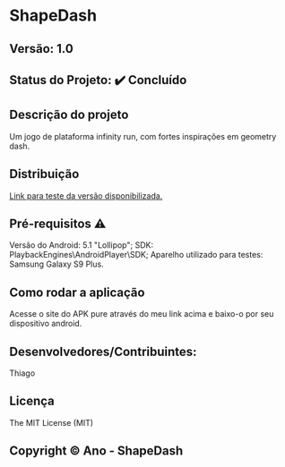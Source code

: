 # ShapeDash
## Versão: 1.0 
## Status do Projeto: ✔️ Concluído

## Descrição do projeto
Um jogo de plataforma infinity run, com fortes inspirações em geometry dash.

## Distribuição
[Link para teste da versão disponibilizada.](https://apkpure.com/group/com.ThiagoStudios.ShapeDash)

## Pré-requisitos ⚠️    
Versão do Android: 5.1 "Lollipop"; 
SDK: PlaybackEngines\AndroidPlayer\SDK; 
Aparelho utilizado para testes: Samsung Galaxy S9 Plus.

## Como rodar a aplicação 
Acesse o site do APK pure através do meu link acima e baixo-o por seu dispositivo android.

## Desenvolvedores/Contribuintes:
Thiago

## Licença
The MIT License (MIT)

## Copyright ©️ Ano - ShapeDash

